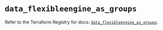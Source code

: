 # `data_flexibleengine_as_groups`

Refer to the Terraform Registry for docs: [`data_flexibleengine_as_groups`](https://registry.terraform.io/providers/flexibleenginecloud/flexibleengine/1.46.0/docs/data-sources/as_groups).
